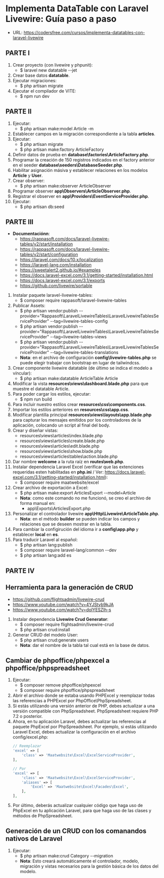 # Implementa DataTable con Laravel Livewire: Guía paso a paso
+ URL: https://codersfree.com/cursos/implementa-datatables-con-laravel-livewire

## PARTE I
1. Crear proyecto (con livewire y phpunit):
    + $ laravel new datatable --jet
2. Crear base datos **datatable**.
3. Ejecutar migraciones:
    + $ php artisan migrate
4. Ejecutar el compilador de VITE:
    + $ npm run dev

## PARTE II
1. Ejecutar:
    + $ php artisan make:model Article -m
2. Establecer campos en la migración correspondiente a la tabla **articles**.
3. Ejecutar:
    + $ php artisan migrate
    + $ php artisan make:factory ArticleFactory
4. Definir datos de prueba en **database\factories\ArticleFactory.php**.
5. Programar la creación de 150 registros indicados en el factory anterior en el seeder **database\seeders\DatabaseSeeder.php**.
6. Habilitar asignación másiva y establecer relaciones en los modelos **Article** y **User**.
7. Crear observer:
    + $ php artisan make:observer ArticleObserver
8. Programar observer **app\Observers\ArticleObserver.php**.
9. Registrar el observer en **app\Providers\EventServiceProvider.php**.
10. Ejecutar:
    + $ php artisan db:seed

## PARTE III
+ **Documentaciónn**: 
    + https://rappasoft.com/docs/laravel-livewire-tables/v2/start/installation
    + https://rappasoft.com/docs/laravel-livewire-tables/v2/start/configuration
    + https://laravel.com/docs/10.x/localization
    + https://laravel-lang.com/installation
    + https://sweetalert2.github.io/#examples
    + https://docs.laravel-excel.com/3.1/getting-started/installation.html
    + https://docs.laravel-excel.com/3.1/exports
    + https://github.com/livewire/sortable
1. Instalar paquete laravel-livewire-tables:
    + $ composer require rappasoft/laravel-livewire-tables
2. Publicar Assets:
    + $ php artisan vendor:publish --provider="Rappasoft\LaravelLivewireTables\LaravelLivewireTablesServiceProvider" --tag=livewire-tables-config
    + $ php artisan vendor:publish --provider="Rappasoft\LaravelLivewireTables\LaravelLivewireTablesServiceProvider" --tag=livewire-tables-views
    + $ php artisan vendor:publish --provider="Rappasoft\LaravelLivewireTables\LaravelLivewireTablesServiceProvider" --tag=livewire-tables-translations
    + **Nota**: en el archivo de configuración **config\livewire-tables.php** se puede elegir trabajar con bootstrap en lugar de tailwindcss.
3. Crear componente livewire datatable (de último se indica el modelo a víncular):
    + $ php artisan make:datatable ArticleTable Article
4. Modificar la vista **resources\views\dashboard.blade.php** para que muestre el datatable Article.
5. Para poder cargar los estilos, ejecutar:
    + $ npm run build
6. Para incluir nuestro estilos crear **resources\css\components.css**.
7. Importar los estilos anteriores en **resources\css\app.css**.
8. Modificar plantilla principal **resources\views\layouts\app.blade.php** para capturar los mensajes emitidos por los controladores de la aplicación, colocando un script al final del body.
9. Crear y diseñar vistas:
    + resources\views\articles\index.blade.php
    + resources\views\articles\create.blade.php
    + resources\views\articles\edit.blade.php
    + resources\views\articles\show.blade.php
    + resources\views\articles\tables\action.blade.php
10. Dar nombre **welcome** a la ruta raíz en **routes\web.php**.
11. Instalar dependencia Laravel Excel (verificar que las extenciones requeridas esten habilitadas en **php.ini** / Ver: https://docs.laravel-excel.com/3.1/getting-started/installation.html):
    + $ composer require maatwebsite/excel
12. Crear archivo de exportación a Excel:
    + $ php artisan make:export ArticlesExport --model=Article
    + **Nota**: como este comando no me funcionó, se creo el archivo de forma manual en:
        + app\Exports\ArticlesExport.php
13. Personalizar el controlador livewire **app\Http\Livewire\ArticleTable.php**.
    + **Nota**: en el método **builder** se pueden indicar los campos y relaciones que se deseen mostrar en la tabla.
14. Para cambiar la configirución del idioma ir a **config\app.php** y establecer **local** en **es**.
15. Para traducir Laravel al español:
    + $ php artisan lang:publish
    + $ composer require laravel-lang/common --dev
    + $ php artisan lang:add es

## PARTE IV





## Herramienta para la generación de CRUD
+ https://github.com/flightsadmin/livewire-crud
+ https://www.youtube.com/watch?v=4YJStyb9kJA
+ https://www.youtube.com/watch?v=dolYESZlh-s
1. Instalar dependencia **Livewire Crud Generator**:
    + $ composer require flightsadmin/livewire-crud
    + $ php artisan crud:install
2. Generar CRUD del modelo User:
    + $ php artisan crud:generate users
    + **Nota**: dar el nombre de la tabla tal cual está en la base de datos.


## Cambiar de phpoffice/phpexcel a phpoffice/phpspreadsheet
1. Ejecutar:
    + $ composer remove phpoffice/phpexcel
    + $ composer require phpoffice/phpspreadsheet
2. Abrir el archivo donde se estaba usando PHPExcel y reemplazar todas las referencias a PHPExcel por PhpOffice\PhpSpreadsheet.
3. Si estás utilizando una versión anterior de PHP, debes actualizar a una versión compatible con PhpSpreadsheet. PhpSpreadsheet requiere PHP 7.2 o posterior.
4. Ahora, en tu aplicación Laravel, debes actualizar las referencias al paquete PhpExcel por PhpSpreadsheet. Por ejemplo, si estás utilizando Laravel Excel, debes actualizar la configuración en el archivo config/excel.php:
    ```php
    // Reemplazar
    'excel' => [
        'class' => 'Maatwebsite\Excel\ExcelServiceProvider',
    ],

    // Por
    'excel' => [
        'class' => 'Maatwebsite\Excel\ExcelServiceProvider',
        'aliases' => [
            'Excel' => 'Maatwebsite\Excel\Facades\Excel',
        ],
    ],    
    ```
5. Por último, deberás actualizar cualquier código que haga uso de PhpExcel en tu aplicación Laravel, para que haga uso de las clases y métodos de PhpSpreadsheet.

## Generación de un CRUD con los comanandos nativos de Laravel
1. Ejecutar:
    + $ php artisan make:crud Category --migration
    + **Nota**: Esto creará automáticamente el controlador, modelo, migración y vistas necesarios para la gestión básica de los datos del modelo.





